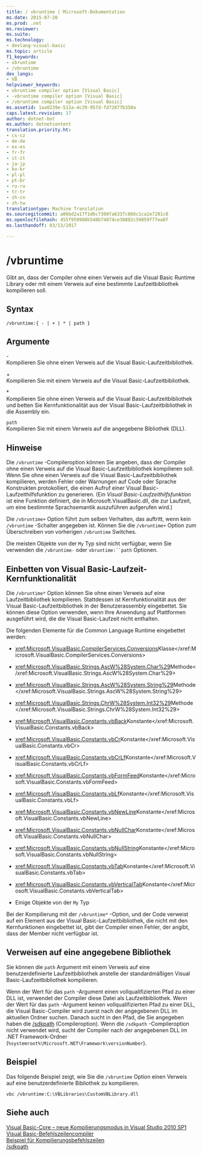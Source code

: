 ```yaml
---
title: / vbruntime | Microsoft-Dokumentation
ms.date: 2015-07-20
ms.prod: .net
ms.reviewer: 
ms.suite: 
ms.technology:
- devlang-visual-basic
ms.topic: article
f1_keywords:
- vbruntime
- /vbruntime
dev_langs:
- VB
helpviewer_keywords:
- vbruntime compiler option [Visual Basic]
- -vbruntime compiler option [Visual Basic]
- /vbruntime compiler option [Visual Basic]
ms.assetid: 1aa0239e-511a-4c29-957d-fd72877b350a
caps.latest.revision: 17
author: dotnet-bot
ms.author: dotnetcontent
translation.priority.ht:
- cs-cz
- de-de
- es-es
- fr-fr
- it-it
- ja-jp
- ko-kr
- pl-pl
- pt-br
- ru-ru
- tr-tr
- zh-cn
- zh-tw
translationtype: Machine Translation
ms.sourcegitcommit: a06bd2a17f1d6c7308fa6337c866c1ca2e7281c0
ms.openlocfilehash: 455f950988b540b74874ce38882c59059f77ea8f
ms.lasthandoff: 03/13/2017

---
```

# <a name="vbruntime"></a>/vbruntime
Gibt an, dass der Compiler ohne einen Verweis auf die Visual Basic Runtime Library oder mit einem Verweis auf eine bestimmte Laufzeitbibliothek kompilieren soll.  
  
## <a name="syntax"></a>Syntax  
  
```  
/vbruntime:{ - | + | * | path }  
```  
  
## <a name="arguments"></a>Argumente  
 \-  
 Kompilieren Sie ohne einen Verweis auf die Visual Basic-Laufzeitbibliothek.  
  
 \+  
 Kompilieren Sie mit einem Verweis auf die Visual Basic-Laufzeitbibliothek.  
  
 \*  
 Kompilieren Sie ohne einen Verweis auf die Visual Basic-Laufzeitbibliothek und betten Sie Kernfunktionalität aus der Visual Basic-Laufzeitbibliothek in die Assembly ein.  
  
 `path`  
 Kompilieren Sie mit einem Verweis auf die angegebene Bibliothek (DLL).  
  
## <a name="remarks"></a>Hinweise  
 Die `/vbruntime` -Compileroption können Sie angeben, dass der Compiler ohne einen Verweis auf die Visual Basic-Laufzeitbibliothek kompilieren soll. Wenn Sie ohne einen Verweis auf die Visual Basic-Laufzeitbibliothek kompilieren, werden Fehler oder Warnungen auf Code oder Sprache Konstrukten protokolliert, die einen Aufruf einer Visual Basic-Laufzeithilfsfunktion zu generieren. (Ein *Visual Basic-Laufzeithilfsfunktion* ist eine Funktion definiert, die in Microsoft.VisualBasic.dll, die zur Laufzeit, um eine bestimmte Sprachsemantik auszuführen aufgerufen wird.)  
  
 Die `/vbruntime+` Option führt zum selben Verhalten, das auftritt, wenn kein `/vbruntime` -Schalter angegeben ist. Können Sie die `/vbruntime+` Option zum Überschreiben von vorherigen `/vbruntime` Switches.  
  
 Die meisten Objekte von der `My` Typ sind nicht verfügbar, wenn Sie verwenden die `/vbruntime-` oder `vbruntime:``path` Optionen.  
  
## <a name="embedding-visual-basic-runtime-core-functionality"></a>Einbetten von Visual Basic-Laufzeit-Kernfunktionalität  
 Die `/vbruntime*` Option können Sie ohne einen Verweis auf eine Laufzeitbibliothek kompilieren. Stattdessen ist Kernfunktionalität aus der Visual Basic-Laufzeitbibliothek in der Benutzerassembly eingebettet. Sie können diese Option verwenden, wenn Ihre Anwendung auf Plattformen ausgeführt wird, die die Visual Basic-Laufzeit nicht enthalten.  
  
 Die folgenden Elemente für die Common Language Runtime eingebettet werden:  
  
-   <xref:Microsoft.VisualBasic.CompilerServices.Conversions>Klasse</xref:Microsoft.VisualBasic.CompilerServices.Conversions>  
  
-   <xref:Microsoft.VisualBasic.Strings.AscW%28System.Char%29>Methode</xref:Microsoft.VisualBasic.Strings.AscW%28System.Char%29>  
  
-   <xref:Microsoft.VisualBasic.Strings.AscW%28System.String%29>Methode</xref:Microsoft.VisualBasic.Strings.AscW%28System.String%29>  
  
-   <xref:Microsoft.VisualBasic.Strings.ChrW%28System.Int32%29>Methode</xref:Microsoft.VisualBasic.Strings.ChrW%28System.Int32%29>  
  
-   <xref:Microsoft.VisualBasic.Constants.vbBack>Konstante</xref:Microsoft.VisualBasic.Constants.vbBack>  
  
-   <xref:Microsoft.VisualBasic.Constants.vbCr>Konstante</xref:Microsoft.VisualBasic.Constants.vbCr>  
  
-   <xref:Microsoft.VisualBasic.Constants.vbCrLf>Konstante</xref:Microsoft.VisualBasic.Constants.vbCrLf>  
  
-   <xref:Microsoft.VisualBasic.Constants.vbFormFeed>Konstante</xref:Microsoft.VisualBasic.Constants.vbFormFeed>  
  
-   <xref:Microsoft.VisualBasic.Constants.vbLf>Konstante</xref:Microsoft.VisualBasic.Constants.vbLf>  
  
-   <xref:Microsoft.VisualBasic.Constants.vbNewLine>Konstante</xref:Microsoft.VisualBasic.Constants.vbNewLine>  
  
-   <xref:Microsoft.VisualBasic.Constants.vbNullChar>Konstante</xref:Microsoft.VisualBasic.Constants.vbNullChar>  
  
-   <xref:Microsoft.VisualBasic.Constants.vbNullString>Konstante</xref:Microsoft.VisualBasic.Constants.vbNullString>  
  
-   <xref:Microsoft.VisualBasic.Constants.vbTab>Konstante</xref:Microsoft.VisualBasic.Constants.vbTab>  
  
-   <xref:Microsoft.VisualBasic.Constants.vbVerticalTab>Konstante</xref:Microsoft.VisualBasic.Constants.vbVerticalTab>  
  
-   Einige Objekte von der `My` Typ  
  
 Bei der Kompilierung mit der `/vbruntime*` -Option, und der Code verweist auf ein Element aus der Visual Basic-Laufzeitbibliothek, die nicht mit den Kernfunktionen eingebettet ist, gibt der Compiler einen Fehler, der angibt, dass der Member nicht verfügbar ist.  
  
## <a name="referencing-a-specified-library"></a>Verweisen auf eine angegebene Bibliothek  
 Sie können die `path` Argument mit einem Verweis auf eine benutzerdefinierte Laufzeitbibliothek anstelle der standardmäßigen Visual Basic-Laufzeitbibliothek kompilieren.  
  
 Wenn der Wert für das `path` -Argument einen vollqualifizierten Pfad zu einer DLL ist, verwendet der Compiler diese Datei als Laufzeitbibliothek. Wenn der Wert für das `path` -Argument keinen vollqualifizierten Pfad zu einer DLL, die Visual Basic-Compiler wird zuerst nach der angegebenen DLL im aktuellen Ordner suchen. Danach sucht in den Pfad, die Sie angegeben haben die [/sdkpath](../../../visual-basic/reference/command-line-compiler/sdkpath.md) (Compileroption). Wenn die `/sdkpath` -Compileroption nicht verwendet wird, sucht der Compiler nach der angegebenen DLL im .NET Framework-Ordner (`%systemroot%\Microsoft.NET\Framework\versionNumber`).  
  
## <a name="example"></a>Beispiel  
 Das folgende Beispiel zeigt, wie Sie die `/vbruntime` Option einen Verweis auf eine benutzerdefinierte Bibliothek zu kompilieren.  
  
```  
vbc /vbruntime:C:\VBLibraries\CustomVBLibrary.dll  
```  
  
## <a name="see-also"></a>Siehe auch  
 [Visual Basic-Core – neue Kompilierungsmodus in Visual Studio 2010 SP1](http://blogs.msdn.com/b/vbteam/archive/2011/01/10/vb-core-new-compilation-mode-in-visual-studio-2010-sp1.aspx)   
 [Visual Basic-Befehlszeilencompiler](../../../visual-basic/reference/command-line-compiler/index.md)   
 [Beispiel für Kompilierungsbefehlszeilen](../../../visual-basic/reference/command-line-compiler/sample-compilation-command-lines.md)   
 [/sdkpath](../../../visual-basic/reference/command-line-compiler/sdkpath.md)
